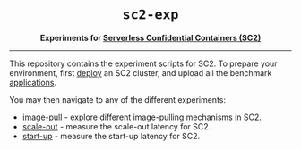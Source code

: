 <div align="center">
  <h1><code>sc2-exp</code></h1>

  <p>
    <strong>Experiments for
    <a href="https://github.com/sc2-sys/">Serverless Confidential Containers (SC2)</a></strong>
  </p>
  <hr>
</div>

This repository contains the experiment scripts for SC2. To prepare your
environment, first [deploy](https://github.com/sc2-sys/deploy) an SC2 cluster,
and upload all the benchmark [applications](https://github.com/sc2-sys/applications).

You may then navigate to any of the different experiments:
* [image-pull](./results/start-up/README.md) - explore different image-pulling mechanisms in SC2.
* [scale-out](./results/scale-out/README.md) - measure the scale-out latency for SC2.
* [start-up](./results/start-up/README.md) - measure the start-up latency for SC2.
